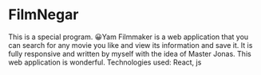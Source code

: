 # FilmNegar
This is a special program. 😀Yam Filmmaker is a web application that you can search for any movie you like and view its information and save it. It is fully responsive and written by myself with the idea of ​​Master Jonas. This web application is wonderful. Technologies used: React, js
